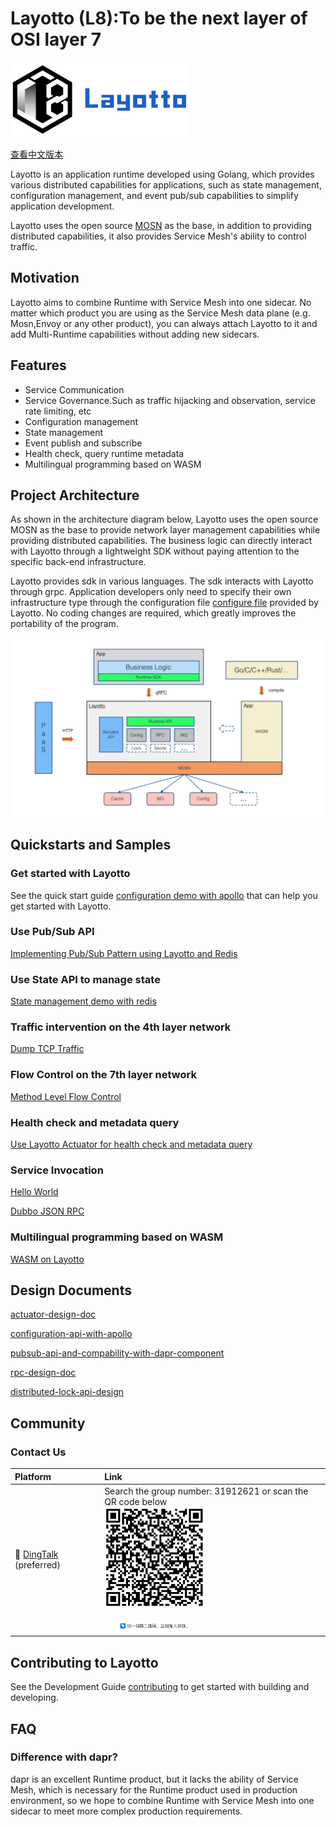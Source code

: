 # Layotto (L8):To be the next layer of OSI layer 7
<img src="/img/logo/grey2-1.svg" height="120px">

[查看中文版本](README-ZH.md)

Layotto is an application runtime developed using Golang, which provides various distributed capabilities for applications, such as state management, configuration management, and event pub/sub capabilities to simplify application development.

Layotto uses the open source [MOSN](https://github.com/mosn/mosn) as the base, in addition to providing distributed capabilities, it also provides Service Mesh's ability to control traffic.

## Motivation

Layotto aims to combine Runtime with Service Mesh into one sidecar. No matter which product you are using as the Service Mesh data plane (e.g. Mosn,Envoy or any other
product), you can always attach Layotto to it and add Multi-Runtime capabilities without adding new sidecars. 

## Features

- Service Communication
- Service Governance.Such as traffic hijacking and observation, service rate limiting, etc
- Configuration management
- State management
- Event publish and subscribe
- Health check, query runtime metadata
- Multilingual programming based on WASM

## Project Architecture

As shown in the architecture diagram below, Layotto uses the open source MOSN as the base to provide network layer management capabilities while providing distributed capabilities. The business logic can directly interact with Layotto through a lightweight SDK without paying attention to the specific back-end infrastructure.

Layotto provides sdk in various languages. The sdk interacts with Layotto through grpc. Application developers only need to specify their own infrastructure type through the configuration file [configure file](./configs/runtime_config.json) provided by Layotto. No coding changes are required, which greatly improves the portability of the program.

![Architecture](img/runtime-architecture.png)

## Quickstarts and Samples

### Get started with Layotto

See the quick start guide [configuration demo with apollo](docs/en/start/configuration/start-apollo.md) that can help you get started with Layotto.

### Use Pub/Sub API

[Implementing Pub/Sub Pattern using Layotto and Redis](docs/en/start/pubsub/start.md)

### Use State API to manage state

[State management demo with redis](docs/en/start/state/start.md)

### Traffic intervention on the 4th layer network

[Dump TCP Traffic](docs/en/start/network_filter/tcpcopy.md)

### Flow Control on the 7th layer network

[Method Level Flow Control](docs/en/start/stream_filter/flow_control.md)

### Health check and metadata query

[Use Layotto Actuator for health check and metadata query](docs/en/start/actuator/start.md)

### Service Invocation

[Hello World](docs/en/start/rpc/helloworld.md)

[Dubbo JSON RPC](docs/en/start/rpc/dubbo_json_rpc.md)

### Multilingual programming based on WASM

[WASM on Layotto](docs/en/start/wasm/start.md)

## Design Documents

[actuator-design-doc](docs/en/design/actuator/actuator-design-doc.md)

[configuration-api-with-apollo](docs/en/design/configuration/configuration-api-with-apollo.md)

[pubsub-api-and-compability-with-dapr-component](docs/en/design/pubsub/pubsub-api-and-compability-with-dapr-component.md)

[rpc-design-doc](docs/en/design/rpc/rpc-design-doc.md)

[distributed-lock-api-design](docs/en/design/lock/lock-api-design.md)

## Community

### Contact Us

| Platform  | Link        |
|:----------|:------------|
| 💬 [DingTalk](https://www.dingtalk.com/en) (preferred) | Search the group number: 31912621 or scan the QR code below <br> <img src="/img/ding-talk-group-1.png" height="200px">

[comment]: <> (| 💬 [Wechat]&#40;https://www.wechat.com/en/&#41;  | Scan the QR code below and she will invite you into the wechat group <br> <img src="/img/wechat-group.jpg" height="200px">)

## Contributing to Layotto

See the Development Guide [contributing](CONTRIBUTING.md) to get started with building and developing.

## FAQ

### Difference with dapr?

dapr is an excellent Runtime product, but it lacks the ability of Service Mesh, which is necessary for the Runtime 
product used in production environment, so we hope to combine Runtime with Service Mesh into one sidecar to meet 
more complex production requirements.